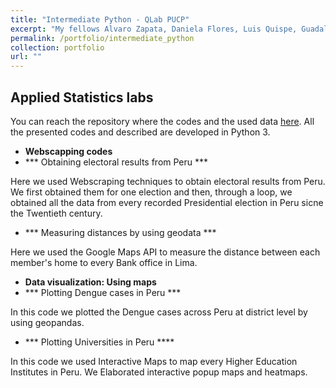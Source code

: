 ```yaml
---
title: "Intermediate Python - QLab PUCP"
excerpt: "My fellows Alvaro Zapata, Daniela Flores, Luis Quispe, Guadalupe Ramirez and I replicated all the Python scripts from the Applied Statistics course in the Social Sciences Faculty of the PUCP."
permalink: /portfolio/intermediate_python
collection: portfolio
url: ""
---
```

## Applied Statistics labs

You can reach the repository where the codes and the used data [here](https://github.com/DiegoDelgadoD/Intermediate-Python-). All the presented codes and described are developed in Python 3.


* **Webscapping codes** 
* *** Obtaining electoral results from Peru ***

Here we used Webscraping techniques to obtain electoral results from Peru. We first obtained them for one election and then, through a loop, we obtained all the data from every recorded Presidential election in Peru sicne the Twentieth century.

* *** Measuring distances by using geodata ***

Here we used the Google Maps API to measure the distance between each member's home to every Bank office in Lima.

* **Data visualization: Using maps**
* *** Plotting Dengue cases in Peru ***

In this code we plotted the Dengue cases across Peru at district level by using geopandas.

* *** Plotting Universities in Peru ****

In this code we used Interactive Maps to map every Higher Education Institutes in Peru. We Elaborated interactive popup maps and heatmaps.



